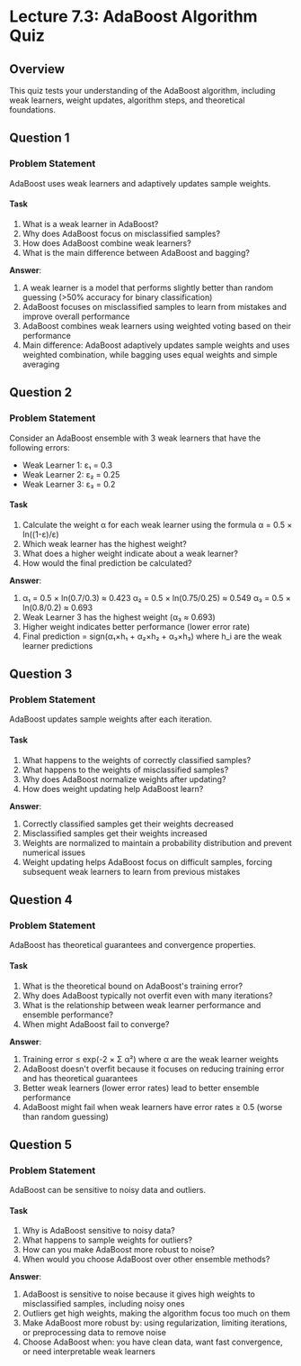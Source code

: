 # Lecture 7.3: AdaBoost Algorithm Quiz

## Overview
This quiz tests your understanding of the AdaBoost algorithm, including weak learners, weight updates, algorithm steps, and theoretical foundations.

## Question 1

### Problem Statement
AdaBoost uses weak learners and adaptively updates sample weights.

#### Task
1. What is a weak learner in AdaBoost?
2. Why does AdaBoost focus on misclassified samples?
3. How does AdaBoost combine weak learners?
4. What is the main difference between AdaBoost and bagging?

**Answer**:
1. A weak learner is a model that performs slightly better than random guessing (>50% accuracy for binary classification)
2. AdaBoost focuses on misclassified samples to learn from mistakes and improve overall performance
3. AdaBoost combines weak learners using weighted voting based on their performance
4. Main difference: AdaBoost adaptively updates sample weights and uses weighted combination, while bagging uses equal weights and simple averaging

## Question 2

### Problem Statement
Consider an AdaBoost ensemble with 3 weak learners that have the following errors:
- Weak Learner 1: ε₁ = 0.3
- Weak Learner 2: ε₂ = 0.25
- Weak Learner 3: ε₃ = 0.2

#### Task
1. Calculate the weight α for each weak learner using the formula α = 0.5 × ln((1-ε)/ε)
2. Which weak learner has the highest weight?
3. What does a higher weight indicate about a weak learner?
4. How would the final prediction be calculated?

**Answer**:
1. α₁ = 0.5 × ln(0.7/0.3) ≈ 0.423
   α₂ = 0.5 × ln(0.75/0.25) ≈ 0.549
   α₃ = 0.5 × ln(0.8/0.2) ≈ 0.693
2. Weak Learner 3 has the highest weight (α₃ ≈ 0.693)
3. Higher weight indicates better performance (lower error rate)
4. Final prediction = sign(α₁×h₁ + α₂×h₂ + α₃×h₃) where h_i are the weak learner predictions

## Question 3

### Problem Statement
AdaBoost updates sample weights after each iteration.

#### Task
1. What happens to the weights of correctly classified samples?
2. What happens to the weights of misclassified samples?
3. Why does AdaBoost normalize weights after updating?
4. How does weight updating help AdaBoost learn?

**Answer**:
1. Correctly classified samples get their weights decreased
2. Misclassified samples get their weights increased
3. Weights are normalized to maintain a probability distribution and prevent numerical issues
4. Weight updating helps AdaBoost focus on difficult samples, forcing subsequent weak learners to learn from previous mistakes

## Question 4

### Problem Statement
AdaBoost has theoretical guarantees and convergence properties.

#### Task
1. What is the theoretical bound on AdaBoost's training error?
2. Why does AdaBoost typically not overfit even with many iterations?
3. What is the relationship between weak learner performance and ensemble performance?
4. When might AdaBoost fail to converge?

**Answer**:
1. Training error ≤ exp(-2 × Σ α²) where α are the weak learner weights
2. AdaBoost doesn't overfit because it focuses on reducing training error and has theoretical guarantees
3. Better weak learners (lower error rates) lead to better ensemble performance
4. AdaBoost might fail when weak learners have error rates ≥ 0.5 (worse than random guessing)

## Question 5

### Problem Statement
AdaBoost can be sensitive to noisy data and outliers.

#### Task
1. Why is AdaBoost sensitive to noisy data?
2. What happens to sample weights for outliers?
3. How can you make AdaBoost more robust to noise?
4. When would you choose AdaBoost over other ensemble methods?

**Answer**:
1. AdaBoost is sensitive to noise because it gives high weights to misclassified samples, including noisy ones
2. Outliers get high weights, making the algorithm focus too much on them
3. Make AdaBoost more robust by: using regularization, limiting iterations, or preprocessing data to remove noise
4. Choose AdaBoost when: you have clean data, want fast convergence, or need interpretable weak learners
